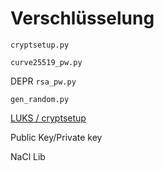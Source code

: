 # Verschlüsselung

`cryptsetup.py`

`curve25519_pw.py`

DEPR `rsa_pw.py`

`gen_random.py`

[LUKS / cryptsetup](../linux/cryptsetup.md)


Public Key/Private key

NaCl Lib